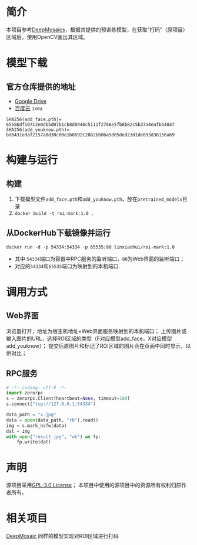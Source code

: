 # 简介
本项目参考[DeepMosaics](https://github.com/HypoX64/DeepMosaics)，根据其提供的预训练模型，在获取“打码”（原项目）区域后，使用OpenCV画出其区域。

# 模型下载
## 官方仓库提供的地址
   * [Google Drive](https://drive.google.com/open?id=1LTERcN33McoiztYEwBxMuRjjgxh4DEPs)
   * [百度云](https://pan.baidu.com/s/10rN3U3zd5TmfGpO_PEShqQ) `1x0a`

```
SHA256(add_face.pth)= 65586df107c2e0db5d07b1cb8d0948c5111f2766e5fb8b82c5b37a4eafb54847
SHA256(add_youknow.pth)= bd6431edaf2157a0d30c00e1b8692c28b2b606a5d05ded23d1de093d36156a69
```

# 构建与运行
## 构建
   1. 下载模型文件`add_face.pth`和`add_youknow.pth`，放在`pretrained_models`目录
   2. `docker build -t roi-mark:1.0 .`

## 从DockerHub下载镜像并运行
   `docker run -d -p 54334:54334 -p 65535:80 linxiaohui/roi-mark:1.0`
   * 其中 `54334`端口为容器中RPC服务的监听端口，`80`为Web界面的监听端口；
   * 对应的`54334`和`65535`端口为映射到的本机端口.

# 调用方式

## Web界面
   浏览器打开，地址为宿主机地址+Web界面服务映射到的本机端口；
   上传图片或输入图片的URL，选择ROI区域的类型（F对应模型add_face，X对应模型add_youknow）；
   提交后原图片和标记了ROI区域的图片会在页面中同时显示，以供对比；

## RPC服务
```python
# -*- coding: utf-8 -*-
import zerorpc
s = zerorpc.Client(heartbeat=None, timeout=180)
s.connect("tcp://127.0.0.1:54334")

data_path = "x.jpg"
data = open(data_path, "rb").read()
img = s.mark_nsfw(data)
dat = img
with open("result.jpg", "wb") as fp:
    fp.write(dat)
```

# 声明
源项目采用[GPL-3.0 License](https://github.com/HypoX64/DeepMosaics/blob/master/LICENSE)；
本项目中使用的源项目中的资源所有权利归原作者所有。


# 相关项目
[DeepMosaic](../DeepMosaic) 同样的模型实现对ROI区域进行打码

